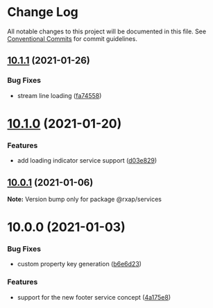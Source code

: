 # Change Log

All notable changes to this project will be documented in this file.
See [Conventional Commits](https://conventionalcommits.org) for commit guidelines.

## [10.1.1](https://gitlab.com/rxap/packages/compare/@rxap/services@10.1.0...@rxap/services@10.1.1) (2021-01-26)


### Bug Fixes

* stream line loading ([fa74558](https://gitlab.com/rxap/packages/commit/fa745582bb06e2af69aee9ee6e1f25e09f4550fe))





# [10.1.0](https://gitlab.com/rxap/packages/compare/@rxap/services@10.0.1...@rxap/services@10.1.0) (2021-01-20)


### Features

* add loading indicator service support ([d03e829](https://gitlab.com/rxap/packages/commit/d03e8294e082b66c73f5471b056ed4021cb1310d))





## [10.0.1](https://gitlab.com/rxap/packages/compare/@rxap/services@10.0.0...@rxap/services@10.0.1) (2021-01-06)

**Note:** Version bump only for package @rxap/services





# 10.0.0 (2021-01-03)


### Bug Fixes

* custom property key generation ([b6e6d23](https://gitlab.com/rxap/packages/commit/b6e6d23215f0b35e0de2d35003b186a3d435b8e4))


### Features

* support for the new footer service concept ([4a175e8](https://gitlab.com/rxap/packages/commit/4a175e885b43a1cb2ac4ac96d05c351bf5307337))
